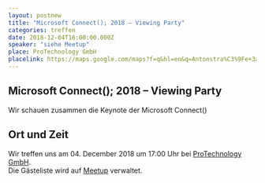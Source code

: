 ```yaml
---
layout: postnew
title: "Microsoft Connect(); 2018 – Viewing Party"
categories: treffen
date: 2018-12-04T16:00:00.000Z
speaker: "siehe Meetup"
place: ProTechnology GmbH
placelink: https://maps.google.com/maps?f=q&hl=en&q=Antonstra%C3%9Fe+3a%2C+Dresden%2C+de
---
```


## Microsoft Connect(); 2018 – Viewing Party
<p>Wir schauen zusammen die Keynote der Microsoft Connect()</p> 

## Ort und Zeit
Wir treffen uns am 04. December 2018 um 17:00 Uhr bei [ProTechnology GmbH](https://maps.google.com/maps?f=q&hl=en&q=Antonstra%C3%9Fe+3a%2C+Dresden%2C+de).  
Die Gästeliste wird auf [Meetup](https://www.meetup.com/NET-User-Group-Dresden/events/256621759/) verwaltet.
